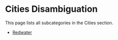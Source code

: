 # Cities Disambiguation

This page lists all subcategories in the Cities section.

- [Redwater](redwater/index.md)
